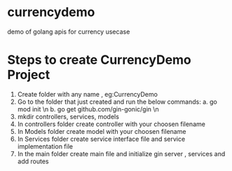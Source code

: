 # currencydemo
demo of golang apis for currency usecase

# Steps to create CurrencyDemo  Project
1. Create folder with any name , eg:CurrencyDemo
2. Go to the folder that just created and run the below commands:
    a. go mod init <appname> \n
    b. go get github.com/gin-gonic/gin \n
3. mkdir controllers, services, models
4. In controllers folder create controller with your choosen filename
5. In Models folder create model with your choosen filename
6. In Services folder create service interface file and service implementation file 
7. In the main folder create main file and initialize gin server , services and add routes 
